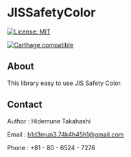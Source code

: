 # JISSafetyColor

[![License: MIT](https://img.shields.io/badge/License-MIT-yellow.svg)](https://opensource.org/licenses/MIT)

[![Carthage compatible](https://img.shields.io/badge/Carthage-compatible-4BC51D.svg?style=flat)](https://github.com/Carthage/Carthage)


## About

This library easy to use JIS Safety Color.

## Contact

Author : Hidemune Takahashi

Email : h1d3mun3.74k4h45h1@gmail.com

Phone : +81 - 80 - 6524 - 7276
